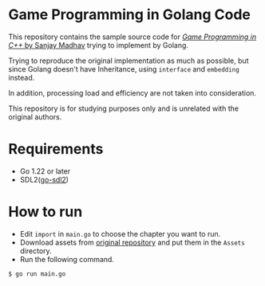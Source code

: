 # Game Programming in Golang Code

This repository contains the sample source code for [*Game Programming in C++* by Sanjay Madhav](https://github.com/gameprogcpp/code) trying to implement by Golang.

Trying to reproduce the original implementation as much as possible,
but since Golang doesn't have Inheritance, using `interface` and `embedding` instead.

In addition, processing load and efficiency are not taken into consideration.

This repository is for studying purposes only and is unrelated with the original authors.

# Requirements
* Go 1.22 or later
* SDL2([go-sdl2](https://github.com/veandco/go-sdl2))

# How to run
* Edit `import` in `main.go` to choose the chapter you want to run.
* Download assets from [original repository](https://github.com/gameprogcpp/code) and put them in the `Assets` directory.
* Run the following command.

```bash
$ go run main.go
```
